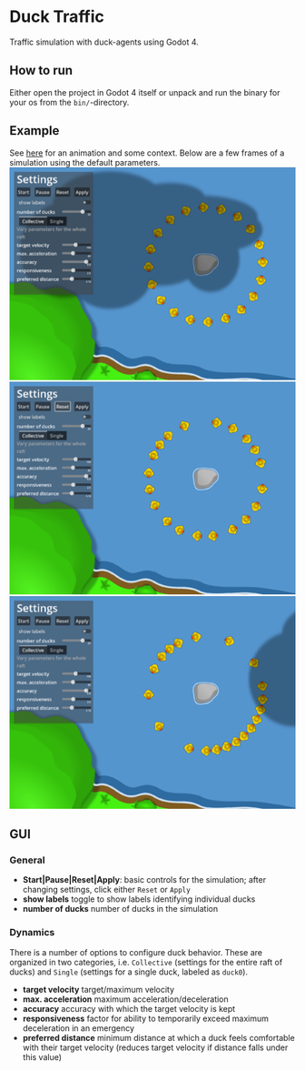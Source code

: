 # Duck Traffic

Traffic simulation with duck-agents using Godot 4.

## How to run
Either open the project in Godot 4 itself or unpack and run the binary for your os from the `bin/`-directory.

## Example
See [here](https://youtu.be/PVxibSsVEbI) for an animation and some context. Below are a few frames of a simulation using the default parameters.
![](demo/screen0.png)![](demo/screen1.png)![](demo/screen2.png)

## GUI
### General
* **Start|Pause|Reset|Apply**: basic controls for the simulation; after changing settings, click either `Reset` or `Apply`
* **show labels** toggle to show labels identifying individual ducks
* **number of ducks** number of ducks in the simulation

### Dynamics
There is a number of options to configure duck behavior.
These are organized in two categories, i.e. `Collective` (settings for the entire raft of ducks) and `Single` (settings for a single duck, labeled as `duck0`).
* **target velocity** target/maximum velocity
* **max. acceleration** maximum acceleration/deceleration
* **accuracy** accuracy with which the target velocity is kept
* **responsiveness** factor for ability to temporarily exceed maximum deceleration in an emergency
* **preferred distance** minimum distance at which a duck feels comfortable with their target velocity (reduces target velocity if distance falls under this value)
